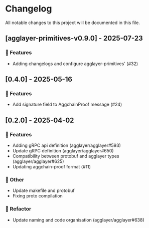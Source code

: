 # Changelog

All notable changes to this project will be documented in this file.

## [agglayer-primitives-v0.9.0] - 2025-07-23

### 🚀 Features

- Adding changelogs and configure agglayer-primitives' (#32)

## [0.4.0] - 2025-05-16

### 🚀 Features

- Add signature field to AggchainProof message (#24)

## [0.2.0] - 2025-04-02

### 🚀 Features

- Adding gRPC api definition (agglayer/agglayer#593)
- Update gRPC definition (agglayer/agglayer#650)
- Compatibility between protobuf and agglayer types (agglayer/agglayer#625)
- Updating aggchain-proof format (#11)

### 💼 Other

- Update makefile and protobuf
- Fixing proto compilation

### 🚜 Refactor

- Update naming and code organisation (agglayer/agglayer#638)


